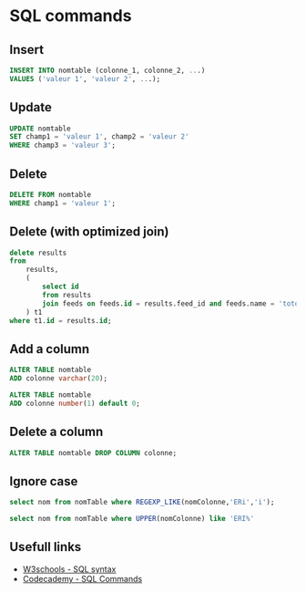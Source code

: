 # SQL commands

## Insert
```sql
INSERT INTO nomtable (colonne_1, colonne_2, ...)
VALUES ('valeur 1', 'valeur 2', ...);
```

## Update
```sql
UPDATE nomtable
SET champ1 = 'valeur 1', champ2 = 'valeur 2'
WHERE champ3 = 'valeur 3';
```

## Delete
```sql
DELETE FROM nomtable 
WHERE champ1 = 'valeur 1';
```

## Delete (with optimized join)
```sql
delete results
from
    results,
    (
        select id
        from results
        join feeds on feeds.id = results.feed_id and feeds.name = 'toto'
    ) t1
where t1.id = results.id;
```

## Add a column
```sql
ALTER TABLE nomtable
ADD colonne varchar(20);

ALTER TABLE nomtable
ADD colonne number(1) default 0;
```

## Delete a column
```sql
ALTER TABLE nomtable DROP COLUMN colonne;
```

## Ignore case
```sql
select nom from nomTable where REGEXP_LIKE(nomColonne,'ERi','i');

select nom from nomTable where UPPER(nomColonne) like 'ERI%'
```

## Usefull links
* [W3schools - SQL syntax](https://www.w3schools.com/sql/sql_syntax.asp)
* [Codecademy - SQL Commands](https://www.codecademy.com/article/sql-commands)
